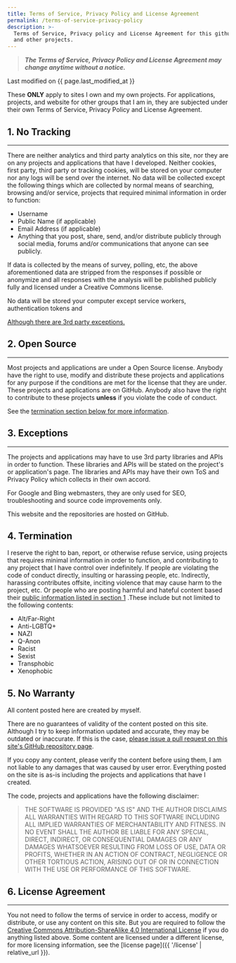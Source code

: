 ```yaml
---
title: Terms of Service, Privacy Policy and License Agreement
permalink: /terms-of-service-privacy-policy
description: >-
  Terms of Service, Privacy policy and License Agreement for this github.io site
  and other projects.
---
```


> **_The Terms of Service, Privacy Policy and License Agreement may change
> anytime without a notice._**

Last modified on {{ page.last_modified_at }}

These **ONLY** apply to sites I own and my own projects. For applications,
projects, and website for other groups that I am in, they are subjected under
their own Terms of Service, Privacy Policy and License Agreement.

## 1. No Tracking

---

There are neither analytics and third party analytics on this site, nor they are
on any projects and applications that have I developed. Neither cookies, first
party, third party or tracking cookies, will be stored on your computer nor any
logs will be send over the internet. No data will be collected except the
following things which are collected by normal means of searching, browsing
and/or service, projects that required minimal information in order to function:

- Username
- Public Name (if applicable)
- Email Address (if applicable)
- Anything that you post, share, send, and/or distribute publicly through
  social media, forums and/or communications that anyone can see publicly.

If data is collected by the means of survey, polling, etc, the above
aforementioned data are stripped from the responses if possible or anonymize and
all responses with the analysis will be published publicly fully and licensed
under a Creative Commons license.

No data will be stored your computer except service workers, authentication
tokens and

[Although there are 3rd party exceptions.](#3-exceptions)

## 2. Open Source

---

Most projects and applications are under a Open Source license. Anybody have the
right to use, modify and distribute these projects and applications for any
purpose if the conditions are met for the license that they are under. These
projects and applications are on GitHub. Anybody also have the right to
contribute to these projects **unless** if you violate the code of conduct.

See the [termination section below for more information](#6-termination).

## 3. Exceptions

---

The projects and applications may have to use 3rd party libraries and APIs in
order to function. These libraries and APIs will be stated on the project's or
application's page. The libraries and APIs may have their own ToS and Privacy
Policy which collects in their own accord.

For Google and Bing webmasters, they are only used for SEO, troubleshooting
and source code improvements only.

This website and the repositories are hosted on GitHub.

## 4. Termination

I reserve the right to ban, report, or otherwise refuse service, using projects
that requires minimal information in order to function, and contributing to any
project that I have control over indefinitely. If people are violating the code
of conduct directly, insulting or harassing people, etc. Indirectly, harassing
contributes offsite, inciting violence that may cause harm to the project, etc.
Or people who are posting harmful and hateful content based their
[public information listed in section 1](#1-no-tracking) .These include but not
limited to the following contents:

- Alt/Far-Right
- Anti-LGBTQ+
- NAZI
- Q-Anon
- Racist
- Sexist
- Transphobic
- Xenophobic

## 5. No Warranty

All content posted here are created by myself.

There are no guarantees of validity of the content posted on this site. Although
I try to keep information updated and accurate, they may be outdated or
inaccurate. If this is the case, [please issue a pull request on this site's
GitHub repository page][1].

If you copy any content, please verify the content before using them, I am not
liable to any damages that was caused by user error. Everything posted on the
site is as-is including the projects and applications that have I created.

The code, projects and applications have the following disclaimer:

> THE SOFTWARE IS PROVIDED "AS IS" AND THE AUTHOR DISCLAIMS ALL WARRANTIES WITH
> REGARD TO THIS SOFTWARE INCLUDING ALL IMPLIED WARRANTIES OF MERCHANTABILITY
> AND FITNESS. IN NO EVENT SHALL THE AUTHOR BE LIABLE FOR ANY SPECIAL, DIRECT,
> INDIRECT, OR CONSEQUENTIAL DAMAGES OR ANY DAMAGES WHATSOEVER RESULTING FROM
> LOSS OF USE, DATA OR PROFITS, WHETHER IN AN ACTION OF CONTRACT, NEGLIGENCE OR
> OTHER TORTIOUS ACTION, ARISING OUT OF OR IN CONNECTION WITH THE USE OR
> PERFORMANCE OF THIS SOFTWARE.

## 6. License Agreement

---

You not need to follow the terms of service in order to access, modify or
distribute, or use any content on this site. But you are required to follow the
[Creative Commons Attribution-ShareAlike 4.0 International License][2] if you
do anything listed above. Some content are licensed under a different license,
for more licensing information, see the
[license page]({{ '/license' | relative_url }}).

[1]: https://github.com/TwoPizza9621536/twopizza9621536.github.io/issues
[2]: https://creativecommons.org/licenses/by-sa/4.0/
